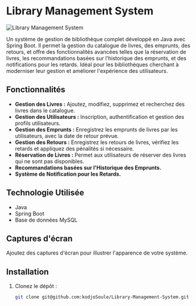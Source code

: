 # Library Management System

![Library Management System](link_to_screenshot)

Un système de gestion de bibliothèque complet développé en Java avec Spring Boot. Il permet la gestion du catalogue de livres, des emprunts, des retours, et offre des fonctionnalités avancées telles que la réservation de livres, les recommandations basées sur l'historique des emprunts, et des notifications pour les retards. Idéal pour les bibliothèques cherchant à moderniser leur gestion et améliorer l'expérience des utilisateurs.

## Fonctionnalités

- **Gestion des Livres :** Ajoutez, modifiez, supprimez et recherchez des livres dans le catalogue.
- **Gestion des Utilisateurs :** Inscription, authentification et gestion des profils utilisateurs.
- **Gestion des Emprunts :** Enregistrez les emprunts de livres par les utilisateurs, avec la date de retour prévue.
- **Gestion des Retours :** Enregistrez les retours de livres, vérifiez les retards et appliquez des pénalités si nécessaire.
- **Réservation de Livres :** Permet aux utilisateurs de réserver des livres qui ne sont pas disponibles.
- **Recommandations basées sur l'Historique des Emprunts.**
- **Système de Notification pour les Retards.**

## Technologie Utilisée

- Java
- Spring Boot
- Base de données MySQL

## Captures d'écran

Ajoutez des captures d'écran pour illustrer l'apparence de votre système.

## Installation

1. Clonez le dépôt :
   ```bash
   git clone git@github.com:kodjoSoule/Library-Management-System.git
